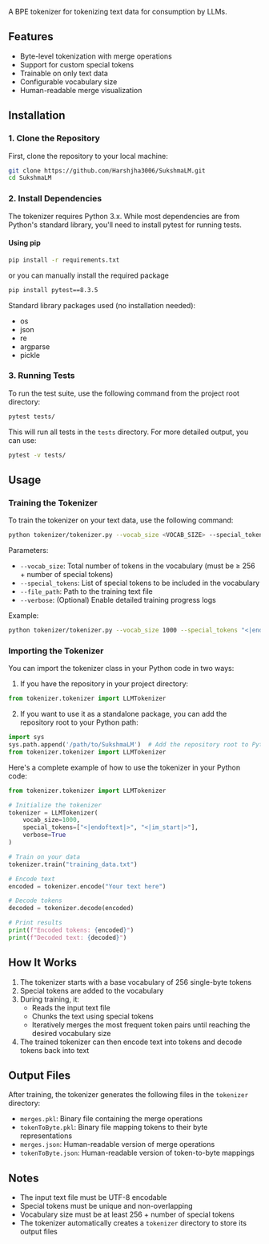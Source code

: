 A BPE tokenizer for tokenizing text data for consumption by LLMs. 

## Features

- Byte-level tokenization with merge operations
- Support for custom special tokens
- Trainable on only text data
- Configurable vocabulary size
- Human-readable merge visualization

## Installation

### 1. Clone the Repository

First, clone the repository to your local machine:

```bash
git clone https://github.com/Harshjha3006/SukshmaLM.git
cd SukshmaLM
```

### 2. Install Dependencies

The tokenizer requires Python 3.x. While most dependencies are from Python's standard library, you'll need to install pytest for running tests.

#### Using pip

```bash
pip install -r requirements.txt
```
or you can manually install the required package

```bash
pip install pytest==8.3.5
```

Standard library packages used (no installation needed):
- os
- json
- re
- argparse
- pickle

### 3. Running Tests

To run the test suite, use the following command from the project root directory:

```bash
pytest tests/
```

This will run all tests in the `tests` directory. For more detailed output, you can use:

```bash
pytest -v tests/
```

## Usage

### Training the Tokenizer

To train the tokenizer on your text data, use the following command:

```bash
python tokenizer/tokenizer.py --vocab_size <VOCAB_SIZE> --special_tokens <TOKEN1> <TOKEN2> ... --file_path <TRAINING_FILE_PATH> [--verbose]
```

Parameters:
- `--vocab_size`: Total number of tokens in the vocabulary (must be ≥ 256 + number of special tokens)
- `--special_tokens`: List of special tokens to be included in the vocabulary
- `--file_path`: Path to the training text file
- `--verbose`: (Optional) Enable detailed training progress logs

Example:
```bash
python tokenizer/tokenizer.py --vocab_size 1000 --special_tokens "<|endoftext|>" "<|im_start|>" --file_path training_data.txt --verbose
```

### Importing the Tokenizer

You can import the tokenizer class in your Python code in two ways:

1. If you have the repository in your project directory:
```python
from tokenizer.tokenizer import LLMTokenizer
```

2. If you want to use it as a standalone package, you can add the repository root to your Python path:
```python
import sys
sys.path.append('/path/to/SukshmaLM')  # Add the repository root to Python path
from tokenizer.tokenizer import LLMTokenizer
```


Here's a complete example of how to use the tokenizer in your Python code:

```python
from tokenizer.tokenizer import LLMTokenizer

# Initialize the tokenizer
tokenizer = LLMTokenizer(
    vocab_size=1000,
    special_tokens=["<|endoftext|>", "<|im_start|>"],
    verbose=True
)

# Train on your data
tokenizer.train("training_data.txt")

# Encode text
encoded = tokenizer.encode("Your text here")

# Decode tokens
decoded = tokenizer.decode(encoded)

# Print results
print(f"Encoded tokens: {encoded}")
print(f"Decoded text: {decoded}")
```


## How It Works

1. The tokenizer starts with a base vocabulary of 256 single-byte tokens
2. Special tokens are added to the vocabulary
3. During training, it:
   - Reads the input text file
   - Chunks the text using special tokens
   - Iteratively merges the most frequent token pairs until reaching the desired vocabulary size
4. The trained tokenizer can then encode text into tokens and decode tokens back into text

## Output Files

After training, the tokenizer generates the following files in the `tokenizer` directory:
- `merges.pkl`: Binary file containing the merge operations
- `tokenToByte.pkl`: Binary file mapping tokens to their byte representations
- `merges.json`: Human-readable version of merge operations
- `tokenToByte.json`: Human-readable version of token-to-byte mappings

## Notes

- The input text file must be UTF-8 encodable
- Special tokens must be unique and non-overlapping
- Vocabulary size must be at least 256 + number of special tokens
- The tokenizer automatically creates a `tokenizer` directory to store its output files 
